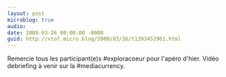```yaml
---
layout: post
microblog: true
audio: 
date: 2009-03-26 00:00:00 -0000
guid: http://xtof.micro.blog/2009/03/26/t1393452961.html
---
```

Remercie tous les participant(e)s #exploracoeur pour l'apéro d'hier. Vidéo debriefing à venir sur la #mediacurrency.
